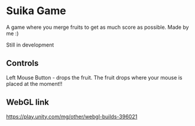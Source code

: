 # Suika Game
A game where you merge fruits to get as much score as possible. Made by me :)

Still in development
## Controls
Left Mouse Button - drops the fruit.
The fruit drops where your mouse is placed at the moment!!
## WebGL link
https://play.unity.com/mg/other/webgl-builds-396021

